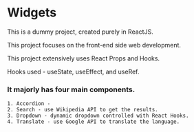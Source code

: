 # Widgets
This is a dummy project, created purely in ReactJS.

This project focuses on the front-end side web development.

This project extensively uses React Props and Hooks.

Hooks used - useState, useEffect, and useRef.

### It majorly has four main components. 
    1. Accordion - 
    2. Search - use Wikipedia API to get the results.
    3. Dropdown - dynamic dropdown controlled with React Hooks.
    4. Translate - use Google API to translate the language.